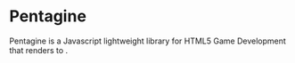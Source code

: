 Pentagine
=========

Pentagine is a Javascript lightweight library for HTML5 Game Development that renders to <canvas>.
